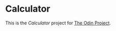 # Calculator

This is the *Calculator* project for [The Odin Project](https://www.theodinproject.com/courses/web-development-101/lessons/calculator).